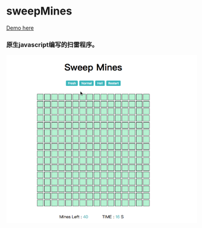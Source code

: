 # sweepMines
[Demo here](https://wangwenyue.github.io/sweepMines/)

### 原生javascript编写的扫雷程序。

![](pic/demo.gif)
